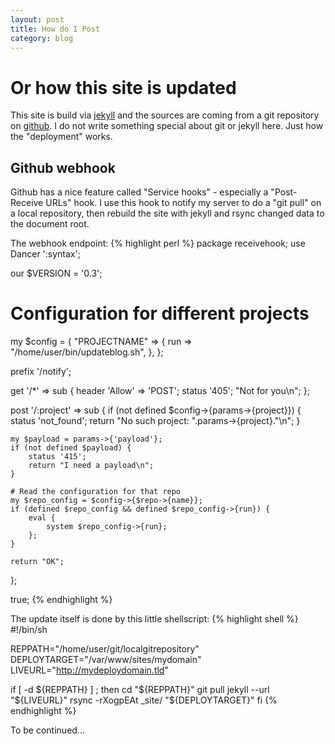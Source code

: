 ```yaml
---
layout: post
title: How do I Post
category: blog 
---
```


# Or how this site is updated

This site is build via [jekyll](https://github.com/mojombo/jekyll)
and the sources are coming from a git repository on
[github](http://github.com). I do
not write something special about git or jekyll here. Just how the
"deployment" works.

## Github webhook
Github has a nice feature called "Service hooks" - especially a
"Post-Receive URLs" hook. I use this hook to notify my server to
do a "git pull" on a local repository, then rebuild the site with
jekyll and rsync changed data to the document root.

The webhook endpoint:
{% highlight perl %}
package receivehook;
use Dancer ':syntax';

our $VERSION = '0.3';

# Configuration for different projects
my $config = {
    "PROJECTNAME" => {
        run => "/home/user/bin/updateblog.sh",
    },
};

prefix '/notify';

get '/*' => sub {
    header 'Allow' => 'POST';
    status '405';
    "Not for you\n";
};

post '/:project' => sub {
    if (not defined $config->{params->{project}}) {
        status 'not_found';
        return "No such project: ".params->{project}."\n";
    }

    my $payload = params->{'payload'};
    if (not defined $payload) {
        status '415';
        return "I need a payload\n";
    }

    # Read the configuration for that repo
    my $repo_config = $config->{$repo->{name}};
    if (defined $repo_config && defined $repo_config->{run}) {
        eval {
            system $repo_config->{run};
        };
    }

    return "OK";
};

true;
{% endhighlight %}

<!--script src="https://gist.github.com/1781347.js"> </script-->

The update itself is done by this little shellscript:
{% highlight shell %}
#!/bin/sh

REPPATH="/home/user/git/localgitrepository"
DEPLOYTARGET="/var/www/sites/mydomain"
LIVEURL="http://mydeploydomain.tld"

if [ -d ${REPPATH} ] ; then
    cd "${REPPATH}"
    git pull
    jekyll --url "${LIVEURL}"
    rsync -rXogpEAt _site/ "${DEPLOYTARGET}"
fi
{% endhighlight %}
<!--script src="https://gist.github.com/1781256.js"> </script-->

To be continued...
